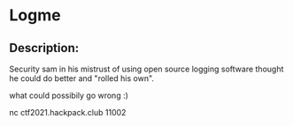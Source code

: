 
# Logme
## Description:
Security sam in his mistrust of using open source logging software thought he could do better and "rolled his own".   

what could possibily go wrong :)

nc ctf2021.hackpack.club 11002


